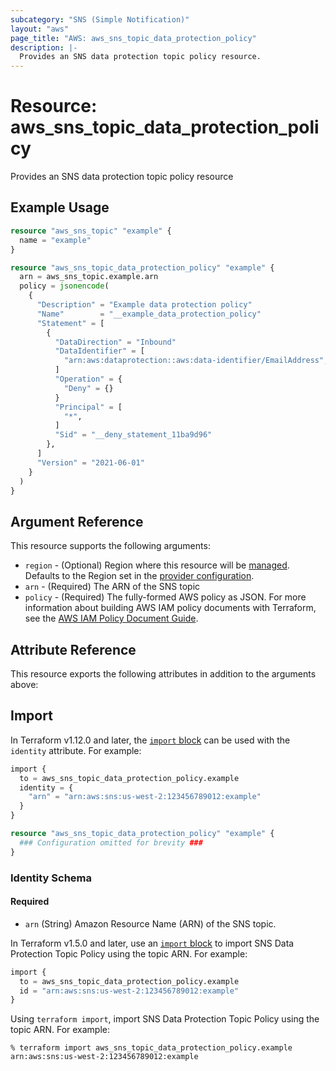 ```yaml
---
subcategory: "SNS (Simple Notification)"
layout: "aws"
page_title: "AWS: aws_sns_topic_data_protection_policy"
description: |-
  Provides an SNS data protection topic policy resource.
---
```


# Resource: aws_sns_topic_data_protection_policy

Provides an SNS data protection topic policy resource

## Example Usage

```terraform
resource "aws_sns_topic" "example" {
  name = "example"
}

resource "aws_sns_topic_data_protection_policy" "example" {
  arn = aws_sns_topic.example.arn
  policy = jsonencode(
    {
      "Description" = "Example data protection policy"
      "Name"        = "__example_data_protection_policy"
      "Statement" = [
        {
          "DataDirection" = "Inbound"
          "DataIdentifier" = [
            "arn:aws:dataprotection::aws:data-identifier/EmailAddress",
          ]
          "Operation" = {
            "Deny" = {}
          }
          "Principal" = [
            "*",
          ]
          "Sid" = "__deny_statement_11ba9d96"
        },
      ]
      "Version" = "2021-06-01"
    }
  )
}
```

## Argument Reference

This resource supports the following arguments:

* `region` - (Optional) Region where this resource will be [managed](https://docs.aws.amazon.com/general/latest/gr/rande.html#regional-endpoints). Defaults to the Region set in the [provider configuration](https://registry.terraform.io/providers/hashicorp/aws/latest/docs#aws-configuration-reference).
* `arn` - (Required) The ARN of the SNS topic
* `policy` - (Required) The fully-formed AWS policy as JSON. For more information about building AWS IAM policy documents with Terraform, see the [AWS IAM Policy Document Guide](https://learn.hashicorp.com/terraform/aws/iam-policy).

## Attribute Reference

This resource exports the following attributes in addition to the arguments above:

## Import


In Terraform v1.12.0 and later, the [`import` block](https://developer.hashicorp.com/terraform/language/import) can be used with the `identity` attribute. For example:

```terraform
import {
  to = aws_sns_topic_data_protection_policy.example
  identity = {
    "arn" = "arn:aws:sns:us-west-2:123456789012:example"
  }
}

resource "aws_sns_topic_data_protection_policy" "example" {
  ### Configuration omitted for brevity ###
}
```

### Identity Schema

#### Required

- `arn` (String) Amazon Resource Name (ARN) of the SNS topic.

In Terraform v1.5.0 and later, use an [`import` block](https://developer.hashicorp.com/terraform/language/import) to import SNS Data Protection Topic Policy using the topic ARN. For example:

```terraform
import {
  to = aws_sns_topic_data_protection_policy.example
  id = "arn:aws:sns:us-west-2:123456789012:example"
}
```

Using `terraform import`, import SNS Data Protection Topic Policy using the topic ARN. For example:

```console
% terraform import aws_sns_topic_data_protection_policy.example arn:aws:sns:us-west-2:123456789012:example
```

